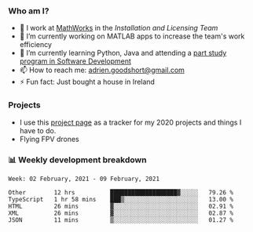 ### Who am I?

<!--
**goodshort/goodshort** is a ✨ _special_ ✨ repository because its `README.md` (this file) appears on your GitHub profile.
-->

- 💼 I work at [MathWorks](https://www.mathworks.com/) in the _Installation and Licensing Team_
- 🔭 I’m currently working on MATLAB apps to increase the team's work efficiency
- 🌱 I’m currently learning Python, Java and attending a [part study program in Software Development](https://www.goodshort.me/who-am-i/studies#higher-diploma-in-software-development)
- 📫 How to reach me: adrien.goodshort@gmail.com
- ⚡ Fun fact: Just bought a house in Ireland

### Projects

- I use this [project page](https://github.com/users/goodshort/projects/1) as a tracker for my 2020 projects and things I have to do.
- Flying FPV drones

### 📊 Weekly development breakdown

<!--START_SECTION:waka-->
```text
Week: 02 February, 2021 - 09 February, 2021

Other        12 hrs          ███████████████████▓░░░░░   79.26 % 
TypeScript   1 hr 58 mins    ███▒░░░░░░░░░░░░░░░░░░░░░   13.00 % 
HTML         26 mins         ▓░░░░░░░░░░░░░░░░░░░░░░░░   02.91 % 
XML          26 mins         ▓░░░░░░░░░░░░░░░░░░░░░░░░   02.87 % 
JSON         11 mins         ▒░░░░░░░░░░░░░░░░░░░░░░░░   01.27 % 
```
<!--END_SECTION:waka-->
